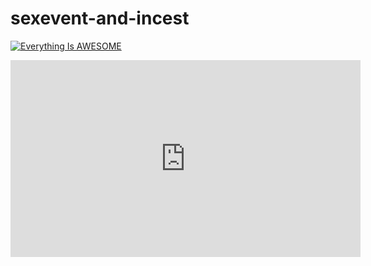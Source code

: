 # sexevent-and-incest

[![Everything Is AWESOME](https://img.youtube.com/vi/KuMA0C1HCdI/0.jpg)](https://www.youtube.com/watch?v=KuMA0C1HCdI "Everything Is AWESOME")

<div>
  <iframe width="560" height="315" src="https://www.youtube.com/watch?v=KuMA0C1HCdI" title="YouTube video player" frameborder="0" allow="accelerometer; autoplay; clipboard-write; encrypted-media; gyroscope; picture-in-picture; web-share" referrerpolicy="strict-origin-when-cross-origin" allowfullscreen></iframe>
</div>
